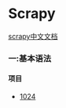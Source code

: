 # Scrapy
[scrapy中文文档](https://scrapy-chs.readthedocs.io/zh_CN/0.24/intro/tutorial.html)
### 一:基本语法
#### 项目
- [1024](https://github.com/SwyftG/DaguerreSpider/blob/master/Daguerre/Daguerre/spiders/superspider.py)
